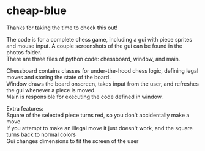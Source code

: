 # cheap-blue
Thanks for taking the time to check this out!

The code is for a complete chess game, including a gui with piece sprites and mouse input. A couple screenshots of the gui can be found in the photos folder.\
There are three files of python code: chessboard, window, and main.

Chessboard contains classes for under-the-hood chess logic, defining legal moves and storing the state of the board.\
Window draws the board onscreen, takes input from the user, and refreshes the gui whenever a piece is moved.\
Main is responsible for executing the code defined in window.

Extra features:\
  Square of the selected piece turns red, so you don't accidentally make a move\
  If you attempt to make an illegal move it just doesn't work, and the square turns back to normal colors\
  Gui changes dimensions to fit the screen of the user
  
